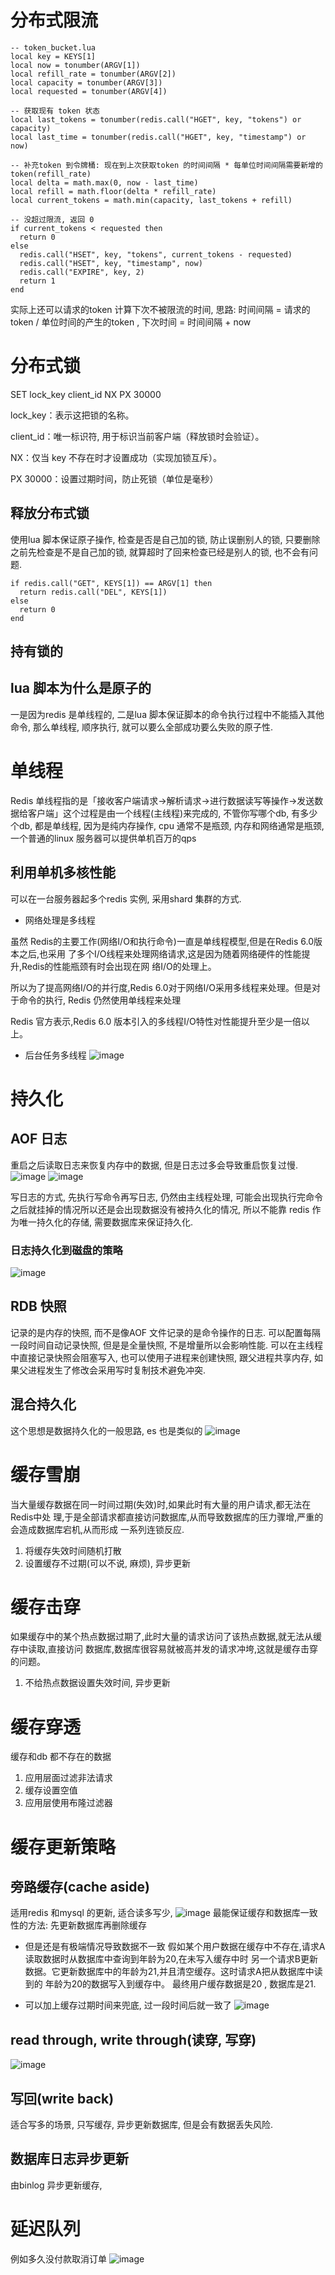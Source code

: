 # 分布式限流
```
-- token_bucket.lua
local key = KEYS[1]
local now = tonumber(ARGV[1])
local refill_rate = tonumber(ARGV[2])
local capacity = tonumber(ARGV[3])
local requested = tonumber(ARGV[4])

-- 获取现有 token 状态
local last_tokens = tonumber(redis.call("HGET", key, "tokens") or capacity)
local last_time = tonumber(redis.call("HGET", key, "timestamp") or now)

-- 补充token 到令牌桶: 现在到上次获取token 的时间间隔 * 每单位时间间隔需要新增的token(refill_rate)
local delta = math.max(0, now - last_time)
local refill = math.floor(delta * refill_rate)
local current_tokens = math.min(capacity, last_tokens + refill)

-- 没超过限流, 返回 0
if current_tokens < requested then 
  return 0
else
  redis.call("HSET", key, "tokens", current_tokens - requested)
  redis.call("HSET", key, "timestamp", now)
  redis.call("EXPIRE", key, 2)
  return 1
end

```
实际上还可以请求的token 计算下次不被限流的时间, 思路: 时间间隔 = 请求的token / 单位时间的产生的token , 下次时间 = 时间间隔 + now
# 分布式锁
SET lock_key client_id NX PX 30000

lock_key：表示这把锁的名称。

client_id：唯一标识符, 用于标识当前客户端（释放锁时会验证）。

NX：仅当 key 不存在时才设置成功（实现加锁互斥）。

PX 30000：设置过期时间，防止死锁（单位是毫秒）

## 释放分布式锁
使用lua 脚本保证原子操作, 检查是否是自己加的锁, 防止误删别人的锁, 只要删除之前先检查是不是自己加的锁, 就算超时了回来检查已经是别人的锁, 也不会有问题. 
```
if redis.call("GET", KEYS[1]) == ARGV[1] then
  return redis.call("DEL", KEYS[1])
else
  return 0
end

```

## 持有锁的
## lua 脚本为什么是原子的
一是因为redis 是单线程的, 二是lua 脚本保证脚本的命令执行过程中不能插入其他命令, 那么单线程, 顺序执行, 就可以要么全部成功要么失败的原子性. 
# 单线程
Redis 单线程指的是「接收客户端请求->解析请求->进行数据读写等操作->发送数据给客户端」这个过程是由一个线程(主线程)来完成的, 不管你写哪个db, 有多少个db, 都是单线程,
因为是纯内存操作, cpu 通常不是瓶颈, 内存和网络通常是瓶颈, 一个普通的linux 服务器可以提供单机百万的qps

## 利用单机多核性能
可以在一台服务器起多个redis 实例, 采用shard 集群的方式. 

* 网络处理是多线程

虽然 Redis的主要工作(网络I/O和执行命令)一直是单线程模型,但是在Redis 6.0版本之后,也采用
了多个I/O线程来处理网络请求,这是因为随着网络硬件的性能提升,Redis的性能瓶颈有时会出现在网
络I/O的处理上。

所以为了提高网络I/O的并行度,Redis 6.0对于网络I/O采用多线程来处理。但是对于命令的执行,
Redis 仍然使用单线程来处理

Redis 官方表示,Redis 6.0 版本引入的多线程I/O特性对性能提升至少是一倍以上。

* 后台任务多线程
![image](https://github.com/user-attachments/assets/5ee4793f-44e8-4554-bcaa-4ffe6fc46aa2)

# 持久化
## AOF 日志
重启之后读取日志来恢复内存中的数据, 但是日志过多会导致重启恢复过慢. 
![image](https://github.com/user-attachments/assets/38491845-cbdd-4ad3-ad21-adc43c41278a)
![image](https://github.com/user-attachments/assets/fd43b380-a448-49af-aaab-8933abb941de)

写日志的方式, 先执行写命令再写日志, 仍然由主线程处理, 可能会出现执行完命令之后就挂掉的情况所以还是会出现数据没有被持久化的情况, 所以不能靠 redis 作为唯一持久化的存储, 需要数据库来保证持久化. 

### 日志持久化到磁盘的策略
![image](https://github.com/user-attachments/assets/0b63232d-6929-44b9-8558-fc412ce9952d)

## RDB 快照
记录的是内存的快照, 而不是像AOF 文件记录的是命令操作的日志. 可以配置每隔一段时间自动记录快照, 但是是全量快照, 不是增量所以会影响性能. 
可以在主线程中直接记录快照会阻塞写入, 也可以使用子进程来创建快照, 跟父进程共享内存, 如果父进程发生了修改会采用写时复制技术避免冲突. 


## 混合持久化
这个思想是数据持久化的一般思路, es 也是类似的
![image](https://github.com/user-attachments/assets/81283f0e-b34b-4ee1-816b-8a796bdc3e50)

# 缓存雪崩
当大量缓存数据在同一时间过期(失效)时,如果此时有大量的用户请求,都无法在Redis中处
理,于是全部请求都直接访问数据库,从而导致数据库的压力骤增,严重的会造成数据库宕机,从而形成
一系列连锁反应.

1. 将缓存失效时间随机打散
2. 设置缓存不过期(可以不说, 麻烦), 异步更新

# 缓存击穿
如果缓存中的某个热点数据过期了,此时大量的请求访问了该热点数据,就无法从缓存中读取,直接访问
数据库,数据库很容易就被高并发的请求冲垮,这就是缓存击穿的问题。

1. 不给热点数据设置失效时间, 异步更新

# 缓存穿透
缓存和db 都不存在的数据
1. 应用层面过滤非法请求
2. 缓存设置空值
3. 应用层使用布隆过滤器

# 缓存更新策略
## 旁路缓存(cache aside)
适用redis 和mysql 的更新, 适合读多写少, 
![image](https://github.com/user-attachments/assets/5f65d96d-d370-4e31-b995-344543e69db2)
最能保证缓存和数据库一致性的方法: 先更新数据库再删除缓存

* 但是还是有极端情况导致数据不一致
假如某个用户数据在缓存中不存在,请求A读取数据时从数据库中查询到年龄为20,在未写入缓存中时
另一个请求B更新数据。它更新数据库中的年龄为21,并且清空缓存。这时请求A把从数据库中读到的
年龄为20的数据写入到缓存中。
最终用户缓存数据是20 , 数据库是21.

* 可以加上缓存过期时间来兜底, 过一段时间后就一致了
![image](https://github.com/user-attachments/assets/2862d46c-f69e-4867-8586-d3be369de96f)

## read through, write through(读穿, 写穿)
![image](https://github.com/user-attachments/assets/9e3c82b7-c61d-451d-a769-69aea360bfb3)

## 写回(write back)
适合写多的场景, 只写缓存, 异步更新数据库, 但是会有数据丢失风险. 

## 数据库日志异步更新
由binlog 异步更新缓存, 

# 延迟队列
例如多久没付款取消订单
![image](https://github.com/user-attachments/assets/c4a1c3d0-f8fa-45ac-bd9d-44a19f6c38ab)
